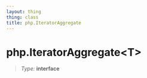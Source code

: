 ```yaml
---
layout: thing
thing: class
title: php.IteratorAggregate
---
```

# php.IteratorAggregate&lt;T&gt;



> *Type:* **interface**






